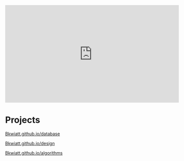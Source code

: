 <iframe src="https://www.youtube.com/embed/{{ include.id }}" 
    width="560" 
    height="315"
    frameborder="0" 
    allowfullscreen>
</iframe>





# Projects

[Bkwiatt.github.io/database](database.md)

[Bkwiatt.github.io/design](design.md)

[Bkwiatt.github.io/algorithms](algorithms.md)
